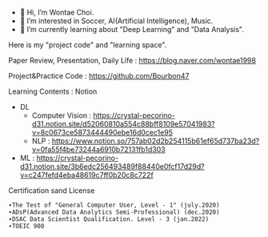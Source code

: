 - 👋 Hi, I’m Wontae Choi.
- 👀 I’m interested in Soccer, AI(Artificial Intelligence), Music.
- 🌱 I’m currently learning about "Deep Learning" and "Data Analysis".

Here is my "project code" and "learning space".

Paper Review, Presentation, Daily Life : https://blog.naver.com/wontae1998


Project&Practice Code : https://github.com/Bourbon47


Learning Contents : Notion
  - DL
    - Computer Vision : https://crystal-pecorino-d31.notion.site/d52060810a554c88bff8109e57041983?v=8c0673ce5873444490ebe16d0cec1e95
    - NLP : https://www.notion.so/757ab02d2b254115b61ef65d737ba23d?v=0fa55f4be73244a6910b72131fb1d303
  - ML : https://crystal-pecorino-d31.notion.site/3b6edc256493489f88440e0fcf17d29d?v=c247fefd4eba48619c7ff0b20c8c722f



Certification sand License

	∙The Test of "General Computer User, Level - 1" (july.2020)
	∙ADsP(Advanced Data Analytics Semi-Professional) (dec.2020)
	∙DSAC Data Scientist Qualification. Level - 3 (jan.2022)
	∙TOEIC 900
